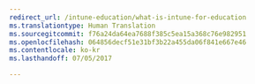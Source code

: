 ```yaml
---
redirect_url: /intune-education/what-is-intune-for-education
ms.translationtype: Human Translation
ms.sourcegitcommit: f76a24da64ea7688f385c5ea15a368c76e982951
ms.openlocfilehash: 064856decf51e31bf3b22a455da06f841e667e46
ms.contentlocale: ko-kr
ms.lasthandoff: 07/05/2017

---
```


